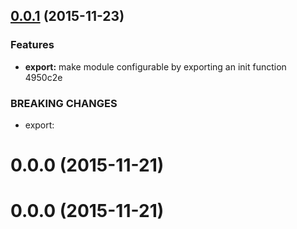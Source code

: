<a name="0.0.1"></a>
## [0.0.1](//compare/v0.0.1...v0.0.1) (2015-11-23)


### Features

* **export:** make module configurable by exporting an init function 4950c2e


### BREAKING CHANGES

* export: 



<a name="0.0.0"></a>
# 0.0.0 (2015-11-21)




<a name="0.0.0"></a>
# 0.0.0 (2015-11-21)





